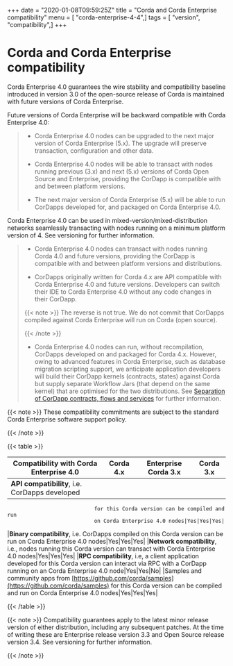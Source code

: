 +++
date = "2020-01-08T09:59:25Z"
title = "Corda and Corda Enterprise compatibility"
menu = [ "corda-enterprise-4-4",]
tags = [ "version", "compatibility",]
+++


# Corda and Corda Enterprise compatibility

Corda Enterprise 4.0 guarantees the wire stability and compatibility baseline introduced in version 3.0 of the open-source release of Corda
            is maintained with future versions of Corda Enterprise.

Future versions of Corda Enterprise will be backward compatible with Corda Enterprise 4.0:

> 
> 
> * Corda Enterprise 4.0 nodes can be upgraded to the next major version of Corda Enterprise (5.x). The upgrade will preserve transaction, configuration and other data.
> 
> 
> * Corda Enterprise 4.0 nodes will be able to transact with nodes running previous (3.x) and next (5.x) versions of Corda Open Source and Enterprise,
>                         providing the CorDapp is compatible with and between platform versions.
> 
> 
> * The next major version of Corda Enterprise (5.x) will be able to run CorDapps developed for, and packaged on Corda Enterprise 4.0.
> 
> 
Corda Enterprise 4.0 can be used in mixed-version/mixed-distribution networks seamlessly transacting with nodes running on a minimum platform version of 4.
            See versioning for further information.

> 
> 
> * Corda Enterprise 4.0 nodes can transact with nodes running Corda 4.0 and future versions, providing the CorDapp is compatible with and between platform versions and distributions.
> 
> 
> * CorDapps originally written for Corda 4.x are API compatible with Corda Enterprise 4.0 and future versions.
>                         Developers can switch their IDE to Corda Enterprise 4.0 without any code changes in their CorDapp.
> 
> 
> {{< note >}}
> The reverse is not true. We do not commit that CorDapps compiled against Corda Enterprise will run on Corda (open source).
> 
> {{< /note >}}
> 
> * Corda Enterprise 4.0 nodes can run, without recompilation, CorDapps developed on and packaged for Corda 4.x.
>                         However, owing to advanced features in Corda Enterprise, such as database migration scripting support, we anticipate application developers
>                         will build their CorDapp kernels (contracts, states) against Corda but supply separate Workflow Jars (that depend on the same kernel)
>                         that are optimised for the two distributions. See [Separation of CorDapp contracts, flows and services](cordapps/cordapp-build-systems.md#cordapp-separation-ref) for further information.
> 
> 

{{< note >}}
These compatibility commitments are subject to the standard Corda Enterprise software support policy.

{{< /note >}}

{{< table >}}

|Compatibility with Corda Enterprise 4.0|Corda 4.x|Enterprise Corda 3.x|Corda 3.x|
|-------------------------------------------------|-------------|-----------------------|---------------|
|**API compatibility**, i.e. CorDapps developed
                                for this Corda version can be compiled and run
                                on Corda Enterprise 4.0 nodes|Yes|Yes|Yes|
|**Binary compatibility**, i.e. CorDapps
                                compiled on this Corda version can be run on
                                Corda Enterprise 4.0 nodes|Yes|Yes|Yes|
|**Network compatibility**, i.e., nodes running
                                this Corda version can transact with Corda
                                Enterprise 4.0 nodes|Yes|Yes|Yes|
|**RPC compatibility**, i.e, a client
                                application developed for this Corda version
                                can interact via RPC with a CorDapp running on
                                an Corda Enterprise 4.0 node|Yes|Yes|No|
|Samples and community apps from
                                [https://github.com/corda/samples](https://github.com/corda/samples) for this Corda
                                version can be compiled and run on Corda
                                Enterprise 4.0 nodes|Yes|Yes|Yes|

{{< /table >}}

{{< note >}}
Compatibility guarantees apply to the latest minor release version of either distribution, including any subsequent patches.
                At the time of writing these are Enterprise release version 3.3 and Open Source release version 3.4.
                See versioning for further information.

{{< /note >}}

